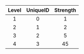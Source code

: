 | Level | UniqueID | Strength |
|:--:|:--:|:--:|
| 1 | 0 | 1 | 
| 2 | 1 | 2 | 
| 3 | 2 | 5 | 
| 4 | 3 | 45 | 
